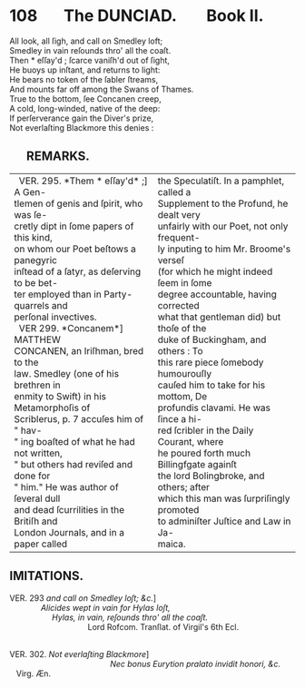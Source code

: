 # 108&nbsp;&nbsp;&nbsp;&nbsp;&nbsp;&nbsp; The DUNCIAD. &nbsp;&nbsp;&nbsp;&nbsp;&nbsp;&nbsp;    Book II.


All look, all ſigh, and call on Smedley loft;<br>
Smedley in vain reſounds thro' all the coaſt.<br>
Then * eſſay'd ; ſcarce vaniſh'd out of ſight,<br>
He buoys up inſtant, and returns to light:<br>
He bears no token of the ſabler ſtreams,<br>
And mounts far off among the Swans of Thames.<br>
True to the bottom, ſee Concanen creep,<br>
A cold, long-winded, native of the deep:<br>
If perſerverance gain the Diver's prize,<br>
Not everlaſting Blackmore this denies : 


## &nbsp;&nbsp;&nbsp;&nbsp;&nbsp;&nbsp;REMARKS.
<table border="0">
 <tr>
    <td>&nbsp;&nbsp;VER. 295. *Them * eſſay'd* ;] A Gen-<br/>
tlemen of genis and ſpirit, who was ſe-<br/>
cretly dipt in ſome papers of this kind,<br>
on whom our Poet beſtows a panegyric<br>
inſtead of a ſatyr, as deſerving to be bet-<br>
ter employed than in Party-quarrels and<br>
perſonal invectives.<br>
     &nbsp;&nbsp;VER 299. *Concanem*] MATTHEW <br/>
CONCANEN, an Iriſhman, bred to the<br/>
law. Smedley (one of his brethren in<br/>
enmity to Swift) in his Metamorphoſis of<br/>
Scriblerus, p. 7 accuſes him of " hav-<br/>
" ing boaſted of what he had not written,<br/>
" but others had reviſed and done for<br/>
" him."  He was author of ſeveral dull<br/>
and dead ſcurrilities in the Britiſh and<br/>
London Journals, and in a paper called<br/>
</td>
<td> the Speculatiſt. In a pamphlet, called a<br>
Supplement to the Profund, he dealt very <br>
unfairly with our Poet, not only frequent-<br>
ly inputing to him Mr. Broome's verseſ<br>
(for which he might indeed ſeem in ſome<br>
degree accountable,  having corrected<br>
what that gentleman did) but thoſe of the<br>
duke of Buckingham, and others :  To<br>
this rare piece ſomebody humourouſly<br>
cauſed him to take for his mottom, De<br>
profundis clavami. He was ſince a hi-<br>
red ſcribler in the Daily Courant, where<br>
he poured forth much Billingfgate againſt<br>
the lord Bolingbroke, and others; after<br>
which this man was ſurpriſingly promoted<br>
to adminiſter Juſtice and Law in Ja-<br>
maica. </td> </tr> </table>

## IMITATIONS.

VER. 293 *and call on Smedley loſt; &c.*]<br/>
&nbsp;&nbsp;&nbsp;&nbsp;&nbsp;&nbsp;&nbsp;&nbsp;&nbsp;&nbsp;&nbsp;&nbsp;&nbsp;&nbsp;*Alicides wept in vain for Hylas loſt,<br/>
&nbsp;&nbsp;&nbsp;&nbsp;&nbsp;&nbsp;&nbsp;&nbsp;&nbsp;&nbsp;&nbsp;&nbsp;&nbsp;&nbsp;&nbsp;&nbsp;&nbsp;&nbsp;&nbsp;Hylas, in vain, reſounds thro' all the coaſt.*<br/>
&nbsp;&nbsp;&nbsp;&nbsp;&nbsp;&nbsp;&nbsp;&nbsp;&nbsp;&nbsp;&nbsp;&nbsp;&nbsp;&nbsp;&nbsp;&nbsp;&nbsp;&nbsp;&nbsp;&nbsp;&nbsp;&nbsp;&nbsp;&nbsp;&nbsp;&nbsp;&nbsp;&nbsp;&nbsp;&nbsp;&nbsp;&nbsp;&nbsp;&nbsp;&nbsp;Lord Rofcom. Tranſlat. of Virgil's 6th Ecl.<br/><br/>

VER. 302. *Not everlaſting Blackmore*]<br/>
&nbsp;&nbsp;&nbsp;&nbsp;&nbsp;&nbsp;&nbsp;&nbsp;&nbsp;&nbsp;&nbsp;&nbsp;&nbsp;&nbsp;&nbsp;&nbsp;&nbsp;&nbsp;&nbsp;&nbsp;&nbsp;&nbsp;&nbsp;&nbsp;&nbsp;&nbsp;&nbsp;&nbsp;&nbsp;&nbsp;&nbsp;&nbsp;&nbsp;&nbsp;&nbsp;&nbsp;&nbsp;&nbsp;&nbsp;&nbsp;&nbsp;&nbsp;&nbsp;&nbsp;&nbsp;*Nec bonus Eurytion pralato invidit honori, &c.*<br/>     &nbsp;&nbsp; Virg. Æn.
